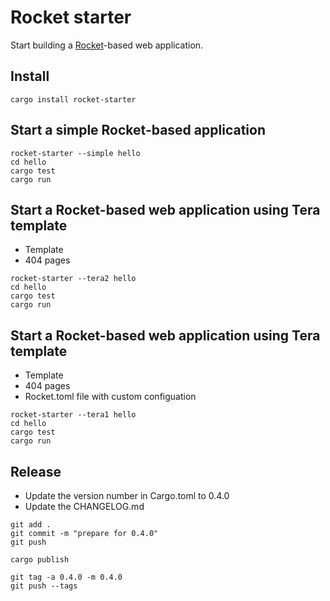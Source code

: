 # Rocket starter

Start building a [Rocket](https://rocket.rs/)-based web application.

## Install

```
cargo install rocket-starter

```


## Start a simple Rocket-based application

```
rocket-starter --simple hello
cd hello
cargo test
cargo run
```

## Start a Rocket-based web application using Tera template

* Template
* 404 pages

```
rocket-starter --tera2 hello
cd hello
cargo test
cargo run
```

## Start a Rocket-based web application using Tera template

* Template
* 404 pages
* Rocket.toml file with custom configuation

```
rocket-starter --tera1 hello
cd hello
cargo test
cargo run
```



## Release


* Update the version number in Cargo.toml to 0.4.0
* Update the CHANGELOG.md

```
git add .
git commit -m "prepare for 0.4.0"
git push
```

```
cargo publish
```

```
git tag -a 0.4.0 -m 0.4.0
git push --tags
```
